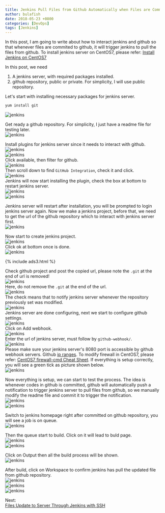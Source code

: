 ```yaml
---
title: Jenkins Pull Files from Github Automatically when Files are Commited to Github
author: bulafish
date: 2018-05-23 +0800
categories: [DevOps]
tags: [Jenkins]
---
```


In this post, I am going to write about how to interact jenkins and github so that whenever files are commited to github, it will trigger jenkins to pull the files from github.  To install jenkins server on CentOS7, please refer: [Install Jenkins on CentOS7](https://www.bulafish.com/devops/2018/05/18/install-jenkins-on-centos7/)

In this post, we need
1. A jenkins server, with required packages installed.
2. github repository, public or private.  For simplicity, I will use public repository.

Let's start with installing necessary packages for jenkins server.
```bash
yum install git
```
![jenkins](/assets/images/2018052323.png)

Get ready a github repository.  For simplicity, I just have a readme file for testing later.  
![jenkins](/assets/images/2018052324.png)

Install plugins for jenkins server since it needs to interact with github.   
![jenkins](/assets/images/2018052325.png)  
![jenkins](/assets/images/2018052326.png)  
Click available, then filter for github.  
![jenkins](/assets/images/2018052327.png)  
Then scroll down to find `GitHub Integration`, check it and click.  
![jenkins](/assets/images/2018052328.png)  
Jenkins will now start installing the plugin, check the box at bottom to restart jenkins server.  
![jenkins](/assets/images/2018052329.png)  
![jenkins](/assets/images/2018052330.png)

Jenkins server will restart after installation, you will be prompted to login jenkins server again.  Now we make a jenkins project, before that, we need to get the url of the github repository which to interact with jenkins server first.  
![jenkins](/assets/images/2018052331.png)

Now start to create jenkins project.  
![jenkins](/assets/images/2018052332.png)  
Click ok at bottom once is done.  
![jenkins](/assets/images/2018052333.png)

{% include ads3.html %}

Check github project and post the copied url, please note the `.git` at the end of url is removed!  
![jenkins](/assets/images/2018052334.png)  
Here, do not remove the `.git` at the end of the url.  
![jenkins](/assets/images/2018052335.png)  
The check means that to notify jenkins server whenever the repository previously set was modified.  
![jenkins](/assets/images/2018052336.png)  
Jenkins server are done configuring, next we start to configure github settings.  
![jenkins](/assets/images/2018052337.png)  
Click on Add webhook.  
![jenkins](/assets/images/2018052338.png)  
Enter the url of jenkins server, must follow by `github-webhook/`.  
![jenkins](/assets/images/2018052339.png)  
Please make sure your jenkins server's 8080 port is accessible by github webhook servers.  Github [ip ranges](https://api.github.com/meta).  To modify firewall in CentOS7, please refer: [CentOS7 firewall-cmd Cheat Sheet](https://www.bulafish.com/centos/2018/04/27/centos7-firewalld-cheat-sheet/).  If everything is setup correctly, you will see a green tick as picture shown below.  
![jenkins](/assets/images/2018052340.png)

Now everything is setup, we can start to test the process.  The idea is whenever codes in github is committed, github will automatically push a notification to trigger jenkins server to pull files from github, so we manually modify the readme file and commit it to trigger the notification.  
![jenkins](/assets/images/2018052341.png)  
![jenkins](/assets/images/2018052342.png)

Switch to jenkins homepage right after committed on github repository, you will see a job is on queue.  
![jenkins](/assets/images/2018052343.png)

Then the queue start to build.  Click on it will lead to buld page.  
![jenkins](/assets/images/2018052344.png)  
![jenkins](/assets/images/2018052347.png)

Click on Output then all the build process will be shown.  
![jenkins](/assets/images/2018052345.png)

After build, click on Workspace to confirm jenkins has pull the updated file from github repository.  
![jenkins](/assets/images/2018052348.png)  
![jenkins](/assets/images/2018052349.png)  
![jenkins](/assets/images/2018052350.png)

Next:  
[Files Update to Server Through Jenkins with SSH ](https://www.bulafish.com/devops/2018/05/24/files-update-to-server-through-jenkins-with-ssh/)
